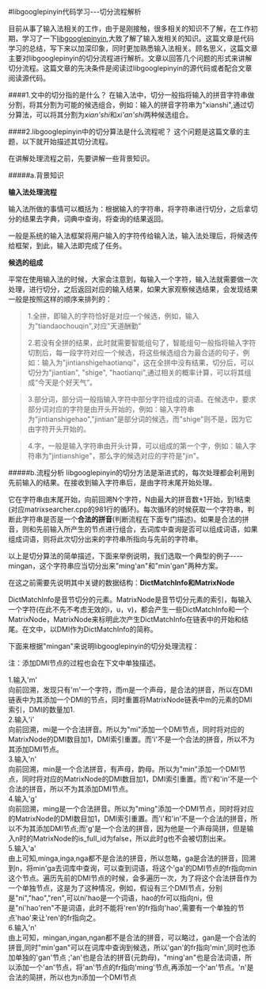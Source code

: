 #libgooglepinyin代码学习---切分流程解析

目前从事了输入法相关的工作，由于是刚接触，很多相关的知识不了解，在工作初期，学习了一下[libgooglepinyin](https://code.google.com/p/libgooglepinyin),大致了解了输入发相关的知识。这篇文章是代码学习的总结，写下来以加深印象，同时更加熟悉输入法相关。顾名思义，这篇文章主要对libgooglepinyin的切分流程进行解析。文章以回答几个问题的形式来讲解切分流程。这篇文章的先决条件是阅读过libgooglepinyin的源代码或者配合文章阅读源代码。

####1.文中的切分指的是什么？
在输入法中，切分一般指将输入的拼音字符串做分割，将其分割为可能的候选组合，例如：输入的拼音字符串为"xianshi",通过切分算法，可以将其分割为*xian'shi*和*xi'an'shi*两种候选组合。

####2.libgooglepinyin中的切分算法是什么流程呢？
这个问题是这篇文章的主题，以下就开始描述其切分流程。

在讲解处理流程之前，先要讲解一些背景知识。

#####a.背景知识

**输入法处理流程**

输入法所做的事情可以概括为：根据输入的字符串，将字符串进行切分，之后拿切分的结果去字典，词典中查询，将查询的结果返回。

一般是系统的输入法框架将用户输入的字符传给输入法，输入法处理后，将候选传给框架，到此，输入法即完成了任务。

**候选的组成**

平常在使用输入法的时候，大家会注意到，每输入一个字符，输入法就需要做一次处理，进行切分，之后返回对应的输入结果，如果大家观察候选结果，会发现结果一般是按照这样的顺序来排列的：

>1.全拼，即输入的字符恰好是对应一个候选，例如，输入为"tiandaochouqin",对应"天道酬勤"<br>
>
>2.若没有全拼的结果，此时就需要智能组句了，智能组句一般指将输入字符切割后，每一段字符对应一个候选，将这些候选组合为最合适的句子，例如：输入为"jintianshigehaotianqi"，这在全拼中没有结果，切分后，可以切分为"jiantian", "shige", "haotianqi",通过相关的概率计算，可以将其组成“今天是个好天气”。<br>

>3.部分词，部分词一般指输入字符中部分字符组成的词语。在候选中，要求部分词对应的字符是由开头开始的，例如：输入字符串为"jintianshigehao","jintian"是部分词的候选，而"shige"则不是，因为它由字符开头开始的。<br>

>4.字，一般是输入字符串由开头计算，可以组成的第一个字，例如：输入字符串为"jintianshige"，那么字的候选对应的字符是"jin"。

#####b.流程分析
libgooglepinyin的切分方法是渐进式的，每次处理都会利用到先前输入的结果。在接收到输入字符串后，是由字符末尾开始处理。

它在字符串由末尾开始，向前回溯N个字符，N由最大的拼音数+1开始，到1结束(对应matrixsearcher.cpp的981行的循环)。每次循环的时候获取一个字符串，判断此字符串是否是一个**合法的拼音**(判断流程在下面专门描述)。如果是合法的拼音，则和先前输入所产生的节点进行组合，去词库中查询是否可以组成词语，如果组成词语，则将此次切分出来的字符串所指向与先前的字符串。

以上是切分算法的简单描述，下面来举例说明，我们选取一个典型的例子----mingan，这个字符串应当切分出来"ming'an"和"min'gan"两种方案。

在这之前需要先说明其中关键的数据结构：**DictMatchInfo和MatrixNode**

DictMatchInfo是音节切分的元素。MatrixNode是音节切分元素的索引，每输入一个字符(在此不先不考虑无效的i，u，v)，都会产生一些DictMatchInfo和一个MatrixNode，MatrixNode来标明此次产生DictMatchInfo在链表中的开始和结尾。在文中，以DMI作为DictMatchInfo的简称。

下面来根据"mingan"来说明libgooglepinyin的切分处理流程：

注：添加DMI节点的过程也会在下文中单独描述。

1.输入'm'<br>
向前回溯，发现只有'm'一个字符，而m是一个声母，是合法的拼音，所以在DMI链表中为其添加一个DMI的节点，同时重置将MatrixNode链表中m的元素的DMI索引，DMI的数量加1.<br>
2.输入'i'<br>
向前回溯，mi是一个合法拼音。所以为"mi"添加一个DMI节点，同时将对应的MatrixNode的DMI数目加1，DMI索引重置。而'i'不是一个合法的拼音，所以不为其添加DMI节点。<br>
3.输入'n'<br>
向前回溯，min是一个合法拼音，有声母，韵母。所以为"min"添加一个DMI节点，同时将对应的MatrixNode的DMI数目加1，DMI索引重置。而'i'和'in'不是一个合法的拼音，所以不为其添加DMI节点。<br>
4.输入'g'<br>
向前回溯，ming是一个合法拼音。所以为"ming"添加一个DMI节点，同时将对应的MatrixNode的DMI数目加1，DMI索引重置。而'i'和'in'不是一个合法的拼音，所以不为其添加DMI节点;而'g'是一个合法的拼音，因为他是一个声母简拼，但是输入n时的MatrixNode的is_full_id为false，所以此时g也不会被切割出来。<br>
5.输入'a'<br>
由上可知,minga,inga,nga都不是合法的拼音，所以忽略，ga是合法的拼音，回溯到n，将min'ga去词库中查询，可以查到词语，将这个'ga'的DMI节点的fr指向min这个节点。遍历先前的DMI节点的时候，会多遍历一次，为了将这个合法拼音作为一个单独节点，这是为了这种情况，例如，假设有三个DMI节点，分别是"ni","hao","ren",可以ni'hao是一个词语，hao的fr可以指向ni，但是"ni'hao'ren"不是词语，此时不能将'ren'的fr指向'hao',需要有一个单独的节点'hao'来让'ren'的fr指向之。<br>
6.输入'n'<br>
由上可知，mingan,ingan,ngan都不是合法的拼音，可以略过，gan是一个合法的拼音,同时"min'gan"可以在词库中查询到候选，所以'gan'的fr指向'min',同时也添加单独的'gan'节点
;'an'也是合法的拼音(元韵母)，"ming'an"也是合法词语，所以添加一个'an'节点，将'an'节点的fr指向'ming'节点,再添加一个'an'节点。'n'是合法的简拼，所以也为n添加一个DMI节点

